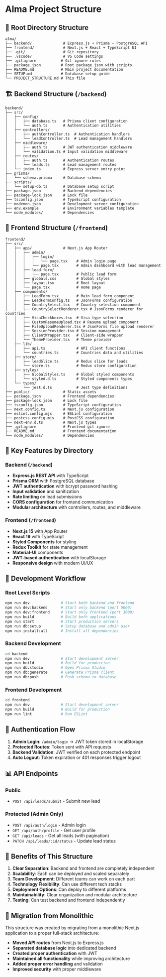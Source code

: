 # Alma Project Structure

## 📁 Root Directory Structure

```
alma/
├── backend/              # Express.js + Prisma + PostgreSQL API
├── frontend/             # Next.js + React + TypeScript UI
├── .git/                 # Git repository
├── .vscode/              # VS Code settings
├── .gitignore           # Git ignore rules
├── package.json         # Root package.json with scripts
├── README.md            # Main project documentation
├── SETUP.md             # Database setup guide
└── PROJECT_STRUCTURE.md # This file
```

## 🏗️ Backend Structure (`/backend`)

```
backend/
├── src/
│   ├── config/
│   │   ├── database.ts   # Prisma client configuration
│   │   └── auth.ts       # Authentication utilities
│   ├── controllers/
│   │   ├── authController.ts  # Authentication handlers
│   │   └── leadController.ts  # Lead management handlers
│   ├── middleware/
│   │   ├── auth.ts       # JWT authentication middleware
│   │   └── validation.ts # Input validation middleware
│   ├── routes/
│   │   ├── auth.ts       # Authentication routes
│   │   └── leads.ts      # Lead management routes
│   └── index.ts          # Express server entry point
├── prisma/
│   └── schema.prisma     # Database schema
├── scripts/
│   └── setup-db.ts       # Database setup script
├── package.json          # Backend dependencies
├── package-lock.json     # Lock file
├── tsconfig.json         # TypeScript configuration
├── nodemon.json          # Development server configuration
├── env.example           # Environment variables template
└── node_modules/         # Dependencies
```

## 🎨 Frontend Structure (`/frontend`)

```
frontend/
├── src/
│   ├── app/              # Next.js App Router
│   │   ├── admin/
│   │   │   ├── login/
│   │   │   │   └── page.tsx    # Admin login page
│   │   │   └── page.tsx        # Admin dashboard with lead management
│   │   ├── lead-form/
│   │   │   └── page.tsx        # Public lead form
│   │   ├── globals.css         # Global styles
│   │   ├── layout.tsx          # Root layout
│   │   └── page.tsx            # Home page
│   ├── components/
│   │   ├── LeadForm.tsx        # Main lead form component
│   │   ├── LeadFormConfig.ts   # JsonForms configuration
│   │   ├── CountrySelect.tsx   # Country selection component
│   │   ├── CountrySelectRenderer.tsx # JsonForms renderer for countries
│   │   ├── VisaCheckboxes.tsx  # Visa type selection
│   │   ├── CustomResumeUpload.tsx # Resume upload component
│   │   ├── FileUploadRenderer.tsx # JsonForms file upload renderer
│   │   ├── SessionProvider.tsx # Session management
│   │   ├── ClientWrapper.tsx   # Client-side wrapper
│   │   └── ThemeProvider.tsx   # Theme provider
│   ├── lib/
│   │   ├── api.ts              # API client functions
│   │   └── countries.ts        # Countries data and utilities
│   ├── store/
│   │   ├── leadSlice.ts        # Redux slice for leads
│   │   └── store.ts            # Redux store configuration
│   ├── styles/
│   │   ├── GlobalStyles.ts     # Global styled components
│   │   └── styled.d.ts         # Styled components types
│   └── types/
│       └── jest.d.ts           # Jest type definitions
├── public/               # Static assets
├── package.json          # Frontend dependencies
├── package-lock.json     # Lock file
├── tsconfig.json         # TypeScript configuration
├── next.config.ts        # Next.js configuration
├── eslint.config.mjs     # ESLint configuration
├── postcss.config.mjs    # PostCSS configuration
├── next-env.d.ts         # Next.js types
├── .gitignore            # Frontend git ignore
├── README.md             # Frontend documentation
└── node_modules/         # Dependencies
```

## 🔧 Key Features by Directory

### Backend (`/backend`)

- **Express.js REST API** with TypeScript
- **Prisma ORM** with PostgreSQL database
- **JWT authentication** with bcrypt password hashing
- **Input validation** and sanitization
- **Rate limiting** on lead submissions
- **CORS configuration** for frontend communication
- **Modular architecture** with controllers, routes, and middleware

### Frontend (`/frontend`)

- **Next.js 15** with App Router
- **React 19** with TypeScript
- **Styled Components** for styling
- **Redux Toolkit** for state management
- **Material-UI** components
- **JWT-based authentication** with localStorage
- **Responsive design** with modern UI/UX

## 🚀 Development Workflow

### Root Level Scripts

```bash
npm run dev              # Start both backend and frontend
npm run dev:backend      # Start only backend (port 5000)
npm run dev:frontend     # Start only frontend (port 3000)
npm run build            # Build both applications
npm run start            # Start production servers
npm run db:setup         # Setup database and admin user
npm run install:all      # Install all dependencies
```

### Backend Development

```bash
cd backend
npm run dev              # Start development server
npm run build            # Build for production
npm run db:studio        # Open Prisma Studio
npm run db:generate      # Generate Prisma client
npm run db:push          # Push schema to database
```

### Frontend Development

```bash
cd frontend
npm run dev              # Start development server
npm run build            # Build for production
npm run lint             # Run ESLint
```

## 🔐 Authentication Flow

1. **Admin Login**: `/admin/login` → JWT token stored in localStorage
2. **Protected Routes**: Token sent with API requests
3. **Backend Validation**: JWT verified on each protected endpoint
4. **Auto Logout**: Token expiration or 401 responses trigger logout

## 📊 API Endpoints

### Public

- `POST /api/leads/submit` - Submit new lead

### Protected (Admin Only)

- `POST /api/auth/login` - Admin login
- `GET /api/auth/profile` - Get user profile
- `GET /api/leads` - Get all leads (with pagination)
- `PATCH /api/leads/:id/status` - Update lead status

## 🎯 Benefits of This Structure

1. **Clear Separation**: Backend and frontend are completely independent
2. **Scalability**: Each can be deployed and scaled separately
3. **Team Development**: Different teams can work on each part
4. **Technology Flexibility**: Can use different tech stacks
5. **Deployment Options**: Can deploy to different platforms
6. **Maintainability**: Clear organization and modular architecture
7. **Testing**: Can test backend and frontend independently

## 🔄 Migration from Monolithic

This structure was created by migrating from a monolithic Next.js application to a proper full-stack architecture:

- **Moved API routes** from Next.js to Express.js
- **Separated database logic** into dedicated backend
- **Created proper authentication** with JWT
- **Maintained all functionality** while improving architecture
- **Added proper error handling** and validation
- **Improved security** with proper middleware
